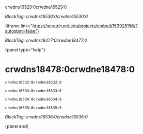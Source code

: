 crwdns16529:0crwdne16529:0

*BlockTag: crwdns16530:0crwdne16530:0*

{iframe link="https://scratch.mit.edu/projects/embed/153925156/?autostart=false"}

*BlockTag: crwdns18477:0crwdne18477:0*

{panel type="help"}

# crwdns18478:0crwdne18478:0

<pre><code class="scratch:split:random">crwdns16532:0crwdne16532:0
</code></pre>

<pre><code class="scratch:split:random">crwdns16533:0crwdne16533:0
</code></pre>

<pre><code class="scratch:split:random">crwdns16534:0crwdne16534:0
</code></pre>

<pre><code class="scratch:split:random">crwdns16535:0crwdne16535:0
</code></pre>

*BlockTag: crwdns16536:0crwdne16536:0*

{panel end}